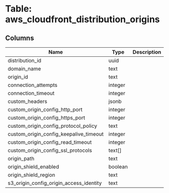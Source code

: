 
# Table: aws_cloudfront_distribution_origins

## Columns
| Name        | Type           | Description  |
| ------------- | ------------- | -----  |
|distribution_id|uuid||
|domain_name|text||
|origin_id|text||
|connection_attempts|integer||
|connection_timeout|integer||
|custom_headers|jsonb||
|custom_origin_config_http_port|integer||
|custom_origin_config_https_port|integer||
|custom_origin_config_protocol_policy|text||
|custom_origin_config_keepalive_timeout|integer||
|custom_origin_config_read_timeout|integer||
|custom_origin_config_ssl_protocols|text[]||
|origin_path|text||
|origin_shield_enabled|boolean||
|origin_shield_region|text||
|s3_origin_config_origin_access_identity|text||
